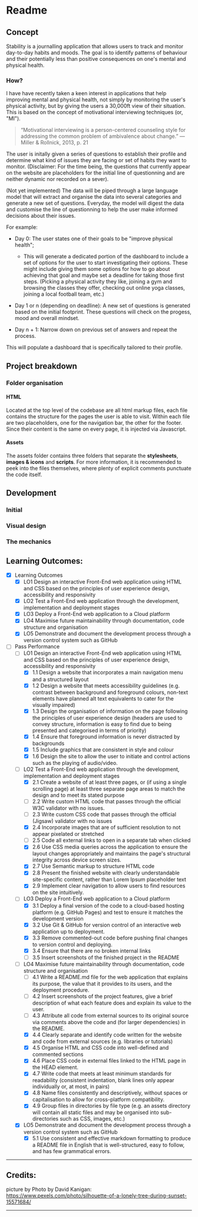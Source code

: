 

# Readme
## Concept

Stability is a journalling application that allows users to track and monitor day-to-day habits and moods. 
The goal is to identify patterns of behaviour and their potentially less than positive consequences on one's mental and physical health.

### How? 

I have have recently taken a keen interest in applications that help improving mental and physical health, not simply by monitoring the user's physical activity,
but by giving the users a 30,000ft view of their situation. This is based on the concept of motivational interviewing techniques (or, "MI"). 

> “Motivational interviewing is a person-centered counseling style for addressing the common problem of ambivalence about change.”
> —Miller & Rollnick, 2013, p. 21

The user is initally given a series of questions to establish their profile and determine what kind of issues they are facing or set of habits they want to monitor.
(Disclaimer: For the time being, the questions that currently appear on the website are placeholders for the initial line of questionning and are neither dynamic nor recorded on a sever).

(Not yet implemented)
The data will be piped through a large language model that will extract and organise the data into several categories and generate a new set of questions.
Everyday, the model will digest the data and customise the line of questionning to help the user make informed decisions about their issues.

For example: 
- Day 0: The user states one of their goals to be "improve physical health";
  - This will generate a dedicated portion of the dashboard to include a set of options for the user to start investigating their options.
    These might include giving them some options for how to go about achieving that goal and maybe set a deadline for taking those first steps.
    (Picking a physical activity they like, joining a gym and browsing the classes they offer, checking out online yoga classes, joining a local football team, etc.)
    
- Day 1 or n (depending on deadline): A new set of questions is generated based on the initial footprint. These questions will check on the progess, mood and overall mindset.
  
- Day n + 1: Narrow down on previous set of answers and repeat the process.
  
This will populate a dashboard that is specifically tailored to their profile.

## Project breakdown

### Folder organisation

#### HTML

Located at the top level of the codebase are all html markup files, each file contains the structure for the pages the user is able to visit.
Within each file are two placeholders, one for the navigation bar, the other for the footer. Since their content is the same on every page,
it is injected via Javascript.

#### Assets

The assets folder contains three folders that separate the **stylesheets**, **images & icons** and **scripts**.
For more information, it is recommended to peek into the files themselves, where plenty of explicit comments punctuate the code itself.


## Development

### Initial


### Visual design


### The mechanics




## Learning Outcomes:

- [x] Learning Outcomes
  - [x] LO1 Design an interactive Front-End web application using HTML and CSS based on the principles of user experience design, accessibility and responsivity
  - [x] LO2 Test a Front-End web application through the development, implementation and deployment stages
  - [x] LO3 Deploy a Front-End web application to a Cloud platform
  - [x] LO4 Maximise future maintainability through documentation, code structure and organisation
  - [x] LO5 Demonstrate and document the development process through a version control system such as GitHub

- [ ] Pass Performance
  - [ ] LO1 Design an interactive Front-End web application using HTML and CSS based on the principles of user experience design, accessibility and responsivity
    - [x] 1.1 Design a website that incorporates a main navigation menu and a structured layout
    - [x] 1.2 Design a website that meets accessibility guidelines (e.g. contrast between background and foreground colours, non-text elements have planned alt text equivalents to cater for the visually impaired)
    - [x] 1.3 Design the organisation of information on the page following the principles of user experience design (headers are used to convey structure, information is easy to find due to being presented and categorised in terms of priority)
    - [x] 1.4 Ensure that foreground information is never distracted by backgrounds
    - [x] 1.5 Include graphics that are consistent in style and colour
    - [x] 1.6 Design the site to allow the user to initiate and control actions such as the playing of audio/video.
  - [ ] LO2 Test a Front-End web application through the development, implementation and deployment stages
    - [x] 2.1 Create a website of at least three pages, or (if using a single scrolling page) at least three separate page areas to match the design and to meet its stated purpose
    - [ ] 2.2 Write custom HTML code that passes through the official W3C validator with no issues.
    - [ ] 2.3 Write custom CSS code that passes through the official (Jigsaw) validator with no issues
    - [x] 2.4 Incorporate images that are of sufficient resolution to not appear pixelated or stretched
    - [ ] 2.5 Code all external links to open in a separate tab when clicked
    - [x] 2.6 Use CSS media queries across the application to ensure the layout changes appropriately and maintains the page's structural integrity across device screen sizes.
    - [x] 2.7 Use Semantic markup to structure HTML code
    - [x] 2.8 Present the finished website with clearly understandable site-specific content, rather than Lorem Ipsum placeholder text
    - [x] 2.9 Implement clear navigation to allow users to find resources on the site intuitively.
  - [ ] LO3 Deploy a Front-End web application to a Cloud platform
    - [x] 3.1 Deploy a final version of the code to a cloud-based hosting platform (e.g. GitHub Pages) and test to ensure it matches the development version
    - [x] 3.2 Use Git & GitHub for version control of an interactive web application up to deployment.
    - [x] 3.3 Remove commented-out code before pushing final changes to version control and deploying.
    - [x] 3.4 Ensure that there are no broken internal links
    - [ ] 3.5 Insert screenshots of the finished project in the README
  - [ ] LO4 Maximise future maintainability through documentation, code structure and organisation
    - [ ] 4.1 Write a README.md file for the web application that explains its purpose, the value that it provides to its users, and the deployment procedure.
    - [ ] 4.2 Insert screenshots of the project features, give a brief description of what each feature does and explain its value to the user.
    - [ ] 4.3 Attribute all code from external sources to its original source via comments above the code and (for larger dependencies) in the README.
    - [x] 4.4 Clearly separate and identify code written for the website and code from external sources (e.g. libraries or tutorials)
    - [x] 4.5 Organise HTML and CSS code into well-defined and commented sections
    - [x] 4.6 Place CSS code in external files linked to the HTML page in the HEAD element.
    - [x] 4.7 Write code that meets at least minimum standards for readability (consistent indentation, blank lines only appear individually or, at most, in pairs)
    - [x] 4.8 Name files consistently and descriptively, without spaces or capitalisation to allow for cross-platform compatibility.
    - [x] 4.9 Group files in directories by file type (e.g. an assets directory will contain all static files and may be organised into sub-directories such as CSS, images, etc.)
  - [x] LO5 Demonstrate and document the development process through a version control system such as GitHub
    - [x] 5.1 Use consistent and effective markdown formatting to produce a README file in English that is well-structured, easy to follow, and has few grammatical errors.

___
## Credits:

picture by Photo by David Kanigan: https://www.pexels.com/photo/silhouette-of-a-lonely-tree-during-sunset-15571684/

___
